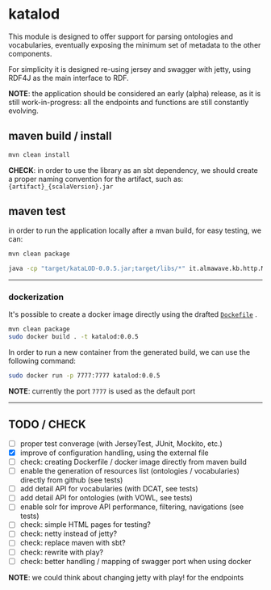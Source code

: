 katalod
====================

This module is designed to offer support for parsing ontologies and vocabularies, eventually exposing the minimum set of metadata to the other components.

For simplicity it is designed re-using jersey and swagger with jetty, using RDF4J as the main interface to RDF.

**NOTE**: the application should be considered an early (alpha) release, as it is still work-in-progress: all the endpoints and functions are still constantly evolving.



## maven build / install

```bash
mvn clean install
```

**CHECK**: in order to use the library as an sbt dependency, we should create a proper naming convention for the artifact, such as: `{artifact}_{scalaVersion}.jar`

## maven test

in order to run the application locally after a mvan build, for easy testing, we can:

```bash
mvn clean package

java -cp "target/kataLOD-0.0.5.jar;target/libs/*" it.almawave.kb.http.MainHTTP
```

----

### dockerization

It's possible to create a docker image directly using the drafted [`Dockefile`](http://10.121.172.7:10080/public-od/daf/katalod/blob/master/Dockerfile) .

```bash
mvn clean package
sudo docker build . -t katalod:0.0.5
```

In order to run a new container from the generated build, we can use the following command:
```bash
sudo docker run -p 7777:7777 katalod:0.0.5
```

**NOTE**: currently the port `7777` is used as the default port


* * *

## TODO / CHECK

- [ ] proper test converage (with JerseyTest, JUnit, Mockito, etc.)
- [x] improve of configuration handling, using the external file
- [ ] check: creating Dockerfile / docker image directly from maven build
- [ ] enable the generation of resources list (ontologies / vocabularies) directly from github (see tests)
- [ ] add detail API for vocabularies (with DCAT, see tests)
- [ ] add detail API for ontologies (with VOWL, see tests)
- [ ] enable solr for improve API performance, filtering, navigations (see tests)
- [ ] check: simple HTML pages for testing?
- [ ] check: netty instead of jetty?
- [ ] check: replace maven with sbt?
- [ ] check: rewrite with play?
- [ ] check: better handling / mapping of swagger port when using docker

**NOTE**: we could think about changing jetty with play! for the endpoints
